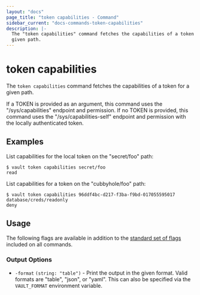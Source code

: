 ```yaml
---
layout: "docs"
page_title: "token capabilities - Command"
sidebar_current: "docs-commands-token-capabilities"
description: |-
  The "token capabilities" command fetches the capabilities of a token for a
  given path.
---
```


# token capabilities

The `token capabilities` command fetches the capabilities of a token for a given
path.

If a TOKEN is provided as an argument, this command uses the "/sys/capabilities"
endpoint and permission. If no TOKEN is provided, this command uses the
"/sys/capabilities-self" endpoint and permission with the locally authenticated
token.

## Examples

List capabilities for the local token on the "secret/foo" path:

```text
$ vault token capabilities secret/foo
read
```

List capabilities for a token on the "cubbyhole/foo" path:

```text
$ vault token capabilities 96ddf4bc-d217-f3ba-f9bd-017055595017 database/creds/readonly
deny
```

## Usage

The following flags are available in addition to the [standard set of
flags](/docs/commands/index.html) included on all commands.

### Output Options

- `-format` `(string: "table")` - Print the output in the given format. Valid
  formats are "table", "json", or "yaml". This can also be specified via the
  `VAULT_FORMAT` environment variable.